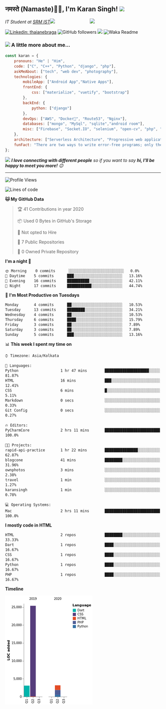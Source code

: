 <h2>नमस्ते (Namaste)🙏🏻, I'm Karan Singh! <img src="https://media.giphy.com/media/12oufCB0MyZ1Go/giphy.gif" width="50"></h2>
<img align='right' src="https://media.giphy.com/media/M9gbBd9nbDrOTu1Mqx/giphy.gif" width="230">
<p><em>IT Student at <a href="https://www.srmist.edu.in/">SRM IST</a><img src="https://media.giphy.com/media/WUlplcMpOCEmTGBtBW/giphy.gif" width="30"> 
</em></p>


[![Linkedin: thaianebraga](https://img.shields.io/badge/-karan-blue?style=flat-square&logo=Linkedin&logoColor=white&link=https://www.linkedin.com/in/karan-singh-376204160/)](https://www.linkedin.com/in/karan-singh-376204160/)
![GitHub followers](https://img.shields.io/github/followers/karan06126?label=Follow&style=social)
![](https://visitor-badge.glitch.me/badge?page_id=karan06126.karan06126)
![Waka Readme](https://github.com/karan06126/karan06126/workflows/Waka%20Readme/badge.svg)

### <img src="https://media.giphy.com/media/VgCDAzcKvsR6OM0uWg/giphy.gif" width="50"> A little more about me...  

```javascript
const karan = {
    pronouns: "He" | "Him",
    code: ["C", "C++", "Python", "django", "php"],
    askMeAbout: ["tech", "web dev", "photography"],
    technologies: {
        mobileApp: ["Android App","Native Apps"],
        frontEnd: {
            css: ["materialize", "vuetify", "bootstrap"]
        },
        backEnd: {
            python: ["django"]
        },
        devOps: ["AWS", "Docker🐳", "Route53", "Nginx"],
        databases: ["mongo", "MySql", "sqlite","android room"],
        misc: ["Firebase", "Socket.IO", "selenium", "open-cv", "php", "SuiteApp"]
    },
    architecture: ["Serverless Architecture", "Progressive web applications", "Single page applications"],
    funFact: "There are two ways to write error-free programs; only the third one works"
};
```

<img src="https://media.giphy.com/media/LnQjpWaON8nhr21vNW/giphy.gif" width="60"> <em><b>I love connecting with different people</b> so if you want to say <b>hi, I'll be happy to meet you more!</b> 😊</em>

---

<!--START_SECTION:waka-->
![Profile Views](http://img.shields.io/badge/Profile%20Views-106-blue)

![Lines of code](https://img.shields.io/badge/From%20Hello%20World%20I've%20written-3785%20Lines%20of%20code-blue)

**🐱 My GitHub Data** 

> 🏆 41 Contributions in year 2020
 > 
> 📦 Used 0 Bytes in GitHub's Storage 
 > 
> 🚫 Not opted to Hire
 > 
> 📜 7 Public Repositories 
 > 
> 🔑 0 Owned Private Repository 
 > 
**I'm a night 🦉** 

```text
🌞 Morning    0 commits      ░░░░░░░░░░░░░░░░░░░░░░░░░   0.0% 
🌆 Daytime    5 commits      ███░░░░░░░░░░░░░░░░░░░░░░   13.16% 
🌃 Evening    16 commits     ██████████░░░░░░░░░░░░░░░   42.11% 
🌙 Night      17 commits     ███████████░░░░░░░░░░░░░░   44.74%

```
📅 **I'm Most Productive on Tuesdays** 

```text
Monday       4 commits      ██░░░░░░░░░░░░░░░░░░░░░░░   10.53% 
Tuesday      13 commits     ████████░░░░░░░░░░░░░░░░░   34.21% 
Wednesday    4 commits      ██░░░░░░░░░░░░░░░░░░░░░░░   10.53% 
Thursday     6 commits      ████░░░░░░░░░░░░░░░░░░░░░   15.79% 
Friday       3 commits      ██░░░░░░░░░░░░░░░░░░░░░░░   7.89% 
Saturday     3 commits      ██░░░░░░░░░░░░░░░░░░░░░░░   7.89% 
Sunday       5 commits      ███░░░░░░░░░░░░░░░░░░░░░░   13.16%

```


📊 **This week I spent my time on** 

```text
⌚︎ Timezone: Asia/Kolkata

💬 Languages: 
Python                   1 hr 47 mins        ████████████████████░░░░░   81.87% 
HTML                     16 mins             ███░░░░░░░░░░░░░░░░░░░░░░   12.41% 
CSS                      6 mins              █░░░░░░░░░░░░░░░░░░░░░░░░   5.11% 
Markdown                 0 secs              ░░░░░░░░░░░░░░░░░░░░░░░░░   0.33% 
Git Config               0 secs              ░░░░░░░░░░░░░░░░░░░░░░░░░   0.27%

🔥 Editors: 
PyCharmCore              2 hrs 11 mins       █████████████████████████   100.0%

🐱‍💻 Projects: 
rapid-api-practice       1 hr 22 mins        ███████████████░░░░░░░░░░   62.87% 
blogcone                 41 mins             ████████░░░░░░░░░░░░░░░░░   31.96% 
ownphotos                3 mins              ░░░░░░░░░░░░░░░░░░░░░░░░░   2.38% 
travel                   1 min               ░░░░░░░░░░░░░░░░░░░░░░░░░   1.27% 
karansingh               1 min               ░░░░░░░░░░░░░░░░░░░░░░░░░   0.78%

💻 Operating Systems: 
Mac                      2 hrs 11 mins       █████████████████████████   100.0%

```

**I mostly code in HTML** 

```text
HTML                     2 repos             ████████░░░░░░░░░░░░░░░░░   33.33% 
Dart                     1 repos             ████░░░░░░░░░░░░░░░░░░░░░   16.67% 
CSS                      1 repos             ████░░░░░░░░░░░░░░░░░░░░░   16.67% 
Python                   1 repos             ████░░░░░░░░░░░░░░░░░░░░░   16.67% 
PHP                      1 repos             ████░░░░░░░░░░░░░░░░░░░░░   16.67%

```


**Timeline**

![Chart not found](https://github.com/karan06126/karan06126/blob/master/charts/bar_graph.png) 


<!--END_SECTION:waka-->
